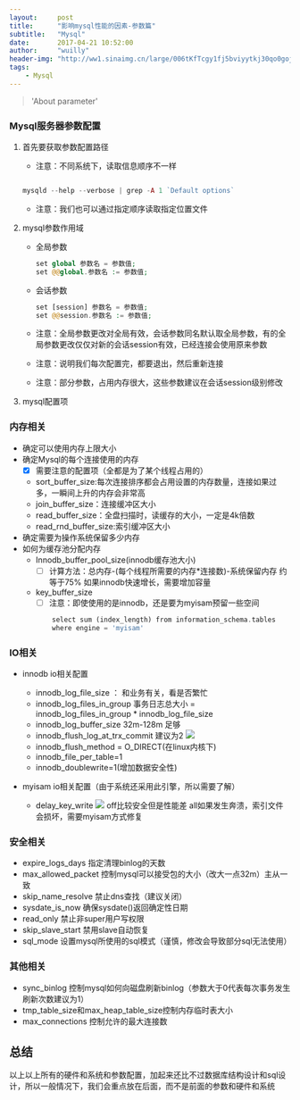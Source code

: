 ```yaml
---
layout:     post
title:      "影响mysql性能的因素-参数篇"
subtitle:   "Mysql"
date:       2017-04-21 10:52:00
author:     "wuilly"
header-img: "http://ww1.sinaimg.cn/large/006tKfTcgy1fj5bviyytkj30qo0gojsu.jpg"
tags:
    - Mysql
---
```

> 'About parameter'

### Mysql服务器参数配置

1. 首先要获取参数配置路径
    
    -  注意：不同系统下，读取信息顺序不一样
    
    ```php
    
    mysqld --help --verbose | grep -A 1 `Default options`
    
    ```
    
    -  注意：我们也可以通过指定顺序读取指定位置文件

2. mysql参数作用域
    
    * 全局参数
        
        ``` php
        set global 参数名 = 参数值;
        set @@global.参数名 := 参数值;
        ```
        
    * 会话参数
        
         ``` php
        set [session] 参数名 = 参数值;
        set @@session.参数名 := 参数值;
        ```
    - 注意：全局参数更改对全局有效，会话参数同名默认取全局参数，有的全局参数更改仅仅对新的会话session有效，已经连接会使用原来参数
    
    - 注意：说明我们每次配置完，都要退出，然后重新连接
    
    - 注意：部分参数，占用内存很大，这些参数建议在会话session级别修改

3. mysql配置项

### 内存相关

* 确定可以使用内存上限大小
* 确定Mysql的每个连接使用的内存
    - [x] 需要注意的配置项（全都是为了某个线程占用的）
    - sort_buffer_size:每次连接排序都会占用设置的内存数量，连接如果过多，一瞬间上升的内存会非常高
    - join_buffer_size：连接缓冲区大小
    - read_buffer_size：全盘扫描时，读缓存的大小，一定是4k倍数
    - read_rnd_buffer_size:索引缓冲区大小
* 确定需要为操作系统保留多少内存
* 如何为缓存池分配内存
    - Innodb_buffer_pool_size(innodb缓存池大小)
        - [ ]  计算方法：总内存-(每个线程所需要的内存*连接数)-系统保留内存 约等于75% 如果innodb快速增长，需要增加容量
    - key_buffer_size
        - [ ]   注意：即使使用的是innodb，还是要为myisam预留一些空间      
        ``` php
            select sum (index_length) from information_schema.tables
            where engine = 'myisam'
        ``` 
        
### IO相关

* innodb io相关配置
    
    * innodb_log_file_size ： 和业务有关，看是否繁忙
    * innodb_log_files_in_group
            事务日志总大小 = 
            innodb_log_files_in_group
            * 
            innodb_log_file_size
    * innodb_log_buffer_size 32m-128m 足够
    * innodb_flush_log_at_trx_commit 建议为2
        ![](http://ww1.sinaimg.cn/large/006tKfTcgy1fj5ccigqnvj30sm090wir.jpg)
    * innodb_flush_method = O_DIRECT(在linux内核下)
    * innodb_file_per_table=1
    * innodb_doublewrite=1(增加数据安全性)

* myisam io相关配置（由于系统还采用此引擎，所以需要了解）

    * delay_key_write
![](http://ww3.sinaimg.cn/large/006tKfTcgy1fj5ch12rocj30ro07owhw.jpg)
off比较安全但是性能差
all如果发生奔溃，索引文件会损坏，需要myisam方式修复

### 安全相关

* expire_logs_days 指定清理binlog的天数
* max_allowed_packet 控制mysql可以接受包的大小（改大一点32m）主从一致
* skip_name_resolve 禁止dns查找（建议关闭）
* sysdate_is_now 确保sysdate()返回确定性日期
* read_only 禁止非super用户写权限
* skip_slave_start 禁用slave自动恢复
* sql_mode 设置mysql所使用的sql模式（谨慎，修改会导致部分sql无法使用）

### 其他相关

* sync_binlog 控制mysql如何向磁盘刷新binlog（参数大于0代表每次事务发生刷新次数建议为1）
* tmp_table_size和max_heap_table_size控制内存临时表大小
* max_connections 控制允许的最大连接数


## 总结

以上以上所有的硬件和系统和参数配置，加起来还比不过数据库结构设计和sql设计，所以一般情况下，我们会重点放在后面，而不是前面的参数和硬件和系统
